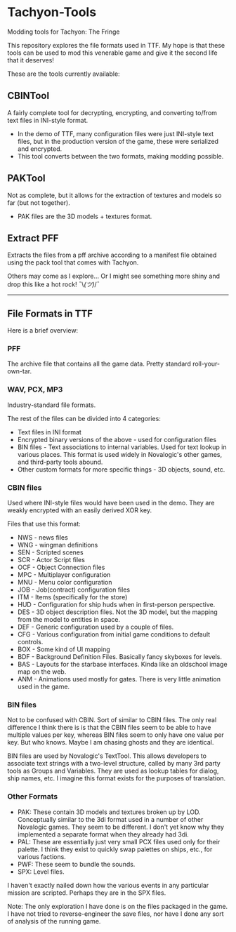 # Tachyon-Tools

Modding tools for Tachyon: The Fringe

This repository explores the file formats used in TTF. My hope is that these tools can be used to mod this venerable game and give it the second life that it deserves!

These are the tools currently available:

## CBINTool

A fairly complete tool for decrypting, encrypting, and converting to/from text files in INI-style format.

- In the demo of TTF, many configuration files were just INI-style text files, but in the production version of the game, these were serialized and encrypted.
- This tool converts between the two formats, making modding possible.

## PAKTool

Not as complete, but it allows for the extraction of textures and models so far (but not together).
- PAK files are the 3D models + textures format.

## Extract PFF

Extracts the files from a pff archive according to a manifest file obtained using the pack tool that comes with Tachyon.

Others may come as I explore... Or I might see something more shiny and drop this like a hot rock! ¯\\_(ツ)_/¯

---

## File Formats in TTF

Here is a brief overview:

### PFF

The archive file that contains all the game data. Pretty standard roll-your-own-tar.

### WAV, PCX, MP3

Industry-standard file formats.

The rest of the files can be divided into 4 categories:

- Text files in INI format
- Encrypted binary versions of the above - used for configuration files
- BIN files - Text associations to internal variables. Used for text lookup in various places. This format is used widely in Novalogic's other games, and third-party tools abound.
- Other custom formats for more specific things - 3D objects, sound, etc.

### CBIN files

Used where INI-style files would have been used in the demo. They are weakly encrypted with an easily derived XOR key.

Files that use this format:
- NWS - news files
- WNG - wingman definitions
- SEN - Scripted scenes
- SCR - Actor Script files
- OCF - Object Connection files
- MPC - Multiplayer configuration
- MNU - Menu color configuration
- JOB - Job(contract) configuration files
- ITM - Items (specifically for the store)
- HUD - Configuration for ship huds when in first-person perspective.
- DES - 3D object description files. Not the 3D model, but the mapping from the model to entities in space.
- DEF - Generic configuration used by a couple of files.
- CFG - Various configuration from initial game conditions to default controls.
- BOX - Some kind of UI mapping
- BDF - Background Definition Files. Basically fancy skyboxes for levels.
- BAS - Layouts for the starbase interfaces. Kinda like an oldschool image map on the web.
- ANM - Animations used mostly for gates. There is very little animation used in the game.

### BIN files

Not to be confused with CBIN. Sort of similar to CBIN files. The only real difference I think there is is that the CBIN files seem to be able to have multiple values per key, whereas BIN files seem to only have one value per key. But who knows. Maybe I am chasing ghosts and they are identical.

BIN files are used by Novalogic's TextTool. This allows developers to associate text strings with a two-level structure, called by many 3rd party tools as Groups and Variables. They are used as lookup tables for dialog, ship names, etc. I imagine this format exists for the purposes of translation.

### Other Formats

- PAK: These contain 3D models and textures broken up by LOD. Conceptually similar to the 3di format used in a number of other Novalogic games. They seem to be different. I don't yet know why they implemented a separate format when they already had 3di.
- PAL: These are essentially just very small PCX files used only for their palette. I think they exist to quickly swap palettes on ships, etc., for various factions.
- PWF: These seem to bundle the sounds.
- SPX: Level files.

I haven't exactly nailed down how the various events in any particular mission are scripted. Perhaps they are in the SPX files.

Note: The only exploration I have done is on the files packaged in the game. I have not tried to reverse-engineer the save files, nor have I done any sort of analysis of the running game.

